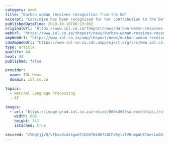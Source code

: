 ```yaml
---
category: news
title: "Durban woman receives recognition from the UN"
excerpt: "Cassimjee has been recognised for her contribution to the betterment of society, after she won an International Goodwill Ambassador in Humanitarianism award. The Global International Alliance - an affiliate of the UN and People of Choice Award Programme - notified Mia-Cassimjee,"
publishedDateTime: 2020-10-16T08:19:00Z
originalUrl: "https://www.iol.co.za/thepost/news/durban-woman-receives-recognition-from-the-un-be47a26a-c535-43e7-89cc-2c9922868dcd"
webUrl: "https://www.iol.co.za/thepost/news/durban-woman-receives-recognition-from-the-un-be47a26a-c535-43e7-89cc-2c9922868dcd"
ampWebUrl: "https://www.iol.co.za/amp/thepost/news/durban-woman-receives-recognition-from-the-un-be47a26a-c535-43e7-89cc-2c9922868dcd"
cdnAmpWebUrl: "https://www-iol-co-za.cdn.ampproject.org/c/s/www.iol.co.za/amp/thepost/news/durban-woman-receives-recognition-from-the-un-be47a26a-c535-43e7-89cc-2c9922868dcd"
type: article
quality: 44
heat: 44
published: false

provider:
  name: IOL News
  domain: iol.co.za

topics:
  - Natural Language Processing
  - AI

images:
  - url: "https://image-prod.iol.co.za/resize/606x366?source=https://xlibris.public.prod.oc.inl.infomaker.io:8443/opencontent/objects/9d23d420-58cb-5cd3-b98a-0e74492ae9a0&operation=CROP&offset=0x59&resize=606x341"
    width: 606
    height: 341
    isCached: true

secured: "zYKqtjjVQ/vTEcxdi4skgoeTihQ2fNi0K72BCFV6ylzlVKnmpWUETaerLoOk1QUjARhcdxzw43H8i9FbQ6cM5/oLl05GJG7Xm/SRMUfOGPn6jBI7Y6Ud7oDXTtbargpYPQ9MBP7WOMFUPyR9JCevPtQ9RpuR+uZO3jdmLsq8tr7Pe9rajapDvSxW3pTbv8DUWD/ZCBON0DKUY5PXh6McgEj9ZwhWtfvBJJpMM3vefg2nek/xWfUQ2l5m2dTKCceKLQM03bgwby1Xf/Yy0YfGQhNZXxv1oIoWB91v1ImOwANZbLgItgAFvGfQRTrrOMKLI+ofiLpJrsD0Bl5bxV2z958tGDkqoahlQBceimlnaQ8=;4S8Vr/70yS8H62F/0ACt9Q=="
---
```


